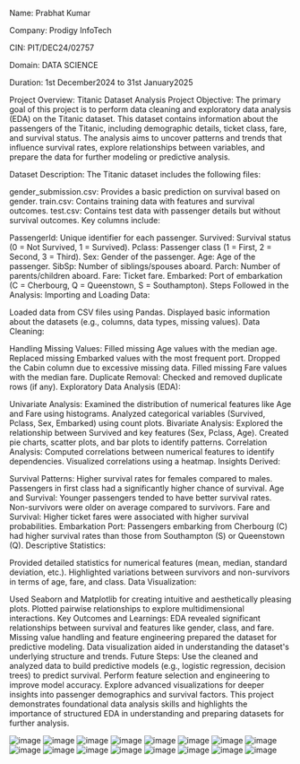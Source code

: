 Name: Prabhat Kumar

Company: Prodigy InfoTech

CIN: PIT/DEC24/02757

Domain: DATA SCIENCE

Duration: 1st December2024 to 31st January2025

Project Overview: Titanic Dataset Analysis
Project Objective:
The primary goal of this project is to perform data cleaning and exploratory data analysis (EDA) on the Titanic dataset. This dataset contains information about the passengers of the Titanic, including demographic details, ticket class, fare, and survival status. The analysis aims to uncover patterns and trends that influence survival rates, explore relationships between variables, and prepare the data for further modeling or predictive analysis.

Dataset Description:
The Titanic dataset includes the following files:

gender_submission.csv: Provides a basic prediction on survival based on gender.
train.csv: Contains training data with features and survival outcomes.
test.csv: Contains test data with passenger details but without survival outcomes.
Key columns include:

PassengerId: Unique identifier for each passenger.
Survived: Survival status (0 = Not Survived, 1 = Survived).
Pclass: Passenger class (1 = First, 2 = Second, 3 = Third).
Sex: Gender of the passenger.
Age: Age of the passenger.
SibSp: Number of siblings/spouses aboard.
Parch: Number of parents/children aboard.
Fare: Ticket fare.
Embarked: Port of embarkation (C = Cherbourg, Q = Queenstown, S = Southampton).
Steps Followed in the Analysis:
Importing and Loading Data:

Loaded data from CSV files using Pandas.
Displayed basic information about the datasets (e.g., columns, data types, missing values).
Data Cleaning:

Handling Missing Values:
Filled missing Age values with the median age.
Replaced missing Embarked values with the most frequent port.
Dropped the Cabin column due to excessive missing data.
Filled missing Fare values with the median fare.
Duplicate Removal: Checked and removed duplicate rows (if any).
Exploratory Data Analysis (EDA):

Univariate Analysis:
Examined the distribution of numerical features like Age and Fare using histograms.
Analyzed categorical variables (Survived, Pclass, Sex, Embarked) using count plots.
Bivariate Analysis:
Explored the relationship between Survived and key features (Sex, Pclass, Age).
Created pie charts, scatter plots, and bar plots to identify patterns.
Correlation Analysis:
Computed correlations between numerical features to identify dependencies.
Visualized correlations using a heatmap.
Insights Derived:

Survival Patterns:
Higher survival rates for females compared to males.
Passengers in first class had a significantly higher chance of survival.
Age and Survival:
Younger passengers tended to have better survival rates.
Non-survivors were older on average compared to survivors.
Fare and Survival:
Higher ticket fares were associated with higher survival probabilities.
Embarkation Port:
Passengers embarking from Cherbourg (C) had higher survival rates than those from Southampton (S) or Queenstown (Q).
Descriptive Statistics:

Provided detailed statistics for numerical features (mean, median, standard deviation, etc.).
Highlighted variations between survivors and non-survivors in terms of age, fare, and class.
Data Visualization:

Used Seaborn and Matplotlib for creating intuitive and aesthetically pleasing plots.
Plotted pairwise relationships to explore multidimensional interactions.
Key Outcomes and Learnings:
EDA revealed significant relationships between survival and features like gender, class, and fare.
Missing value handling and feature engineering prepared the dataset for predictive modeling.
Data visualization aided in understanding the dataset's underlying structure and trends.
Future Steps:
Use the cleaned and analyzed data to build predictive models (e.g., logistic regression, decision trees) to predict survival.
Perform feature selection and engineering to improve model accuracy.
Explore advanced visualizations for deeper insights into passenger demographics and survival factors.
This project demonstrates foundational data analysis skills and highlights the importance of structured EDA in understanding and preparing datasets for further analysis.

![image](https://github.com/user-attachments/assets/15f6ac8b-488f-4089-a268-d75434945ff6)
![image](https://github.com/user-attachments/assets/6f81273f-4cbf-4aa5-8a6e-33d6231c7292)
![image](https://github.com/user-attachments/assets/94483a4a-3fa1-4e2b-a3db-d457dafc1e91)
![image](https://github.com/user-attachments/assets/98e07390-2d75-44c9-9148-16d7da95d058)
![image](https://github.com/user-attachments/assets/a1788ce8-5b9b-40ff-8387-bd7060afab2c)
![image](https://github.com/user-attachments/assets/04aae38f-5a71-46ef-bff5-9d71df35d92d)
![image](https://github.com/user-attachments/assets/828b4b2f-6a59-49b1-b11c-2529c3c1400e)
![image](https://github.com/user-attachments/assets/107d024f-5ef6-4d6b-ba43-5f947a894cfb)
![image](https://github.com/user-attachments/assets/ea52d024-d863-4769-b9fb-45cdb2d67ef2)
![image](https://github.com/user-attachments/assets/4808a747-26dc-4139-b1b1-ca541fc8f1f5)
![image](https://github.com/user-attachments/assets/857d451e-efcb-49b7-aa29-4116e1606480)
![image](https://github.com/user-attachments/assets/ff4f1d46-104d-4838-ac3e-2cb3c9c7d758)
![image](https://github.com/user-attachments/assets/a55de66e-c4ae-4a9e-95c6-1e7179fbe802)
![image](https://github.com/user-attachments/assets/e36a853a-1bea-4762-853a-c6038d669664)
![image](https://github.com/user-attachments/assets/17f38e95-24a7-4f74-b8ec-d423dd4a72d3)
![image](https://github.com/user-attachments/assets/fd30163f-8d84-49ac-984d-78a1d305bd64)




















